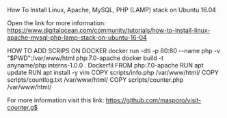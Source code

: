 How To Install Linux, Apache, MySQL, PHP (LAMP) stack on Ubuntu 16.04 


Open the link for more information: https://www.digitalocean.com/community/tutorials/how-to-install-linux-apache-mysql-php-lamp-stack-on-ubuntu-16-04

HOW TO ADD SCRIPS ON DOCKER
docker run -dti -p 80:80 --name php -v "$PWD":/var/www/html php:7.0-apache
docker build -t anyname/php:interns-1.0.0 .
Dockerfil
FROM php:7.0-apache
RUN apt update
RUN apt install -y vim
COPY scripts/info.php /var/www/html/
COPY scripts/countlog.txt /var/www/html/
COPY scripts/counter.php /var/www/html/


For more information visit this link: https://github.com/masporo/visit-counter.g$
 



